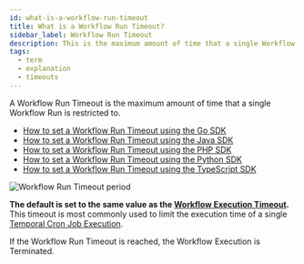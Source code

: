 ```yaml
---
id: what-is-a-workflow-run-timeout
title: What is a Workflow Run Timeout?
sidebar_label: Workflow Run Timeout
description: This is the maximum amount of time that a single Workflow Run is restricted to.
tags:
  - term
  - explanation
  - timeouts
---
```


A Workflow Run Timeout is the maximum amount of time that a single Workflow Run is restricted to.

- [How to set a Workflow Run Timeout using the Go SDK](/go/workflow-timeouts)
- [How to set a Workflow Run Timeout using the Java SDK](/java/workflow-timeouts)
- [How to set a Workflow Run Timeout using the PHP SDK](/php/workflow-timeouts)
- [How to set a Workflow Run Timeout using the Python SDK](/python/workflow-timeouts)
- [How to set a Workflow Run Timeout using the TypeScript SDK](/typescript/workflow-timeouts)

![Workflow Run Timeout period](/diagrams/workflow-run-timeout.svg)

**The default is set to the same value as the [Workflow Execution Timeout](/concepts/what-is-a-workflow-execution-timeout).**
This timeout is most commonly used to limit the execution time of a single [Temporal Cron Job Execution](/concepts/what-is-a-temporal-cron-job).

If the Workflow Run Timeout is reached, the Workflow Execution is Terminated.
